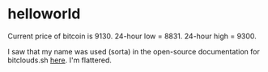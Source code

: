 # helloworld

Current price of bitcoin is 9130.
24-hour low = 8831.
24-hour high = 9300.

I saw that my name was used (sorta) in the open-source documentation for bitclouds.sh [here](https://archive.ph/RXVpd#selection-2033.13-2033.25 "Google's Homepage").  I'm flattered.
